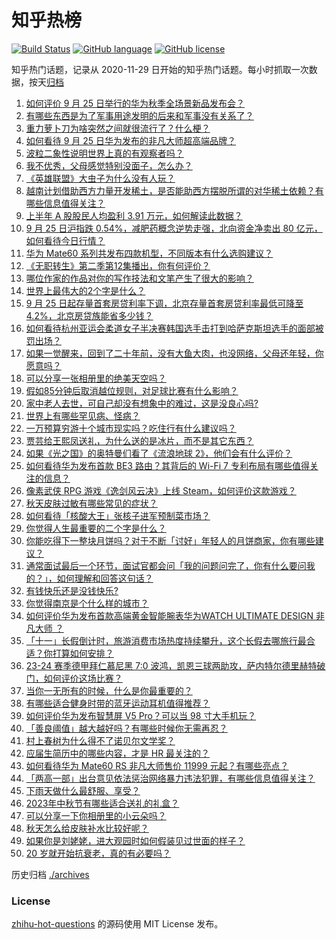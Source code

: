 # 知乎热榜
[![Build Status](https://github.com/ToWeLong/zhihu-hot-questions/workflows/CI/badge.svg)](https://github.com/ToWeLong/zhihu-hot-questions/actions)
[![GitHub language](https://img.shields.io/badge/language-golang-orange.svg)](https://golang.org/)
[![GitHub license](https://img.shields.io/github/license/ToWeLong/zhihu-hot-questions)](https://github.com/ToWeLong/zhihu-hot-questions/blob/main/LICENSE)

知乎热门话题，记录从 2020-11-29 日开始的知乎热门话题。每小时抓取一次数据，按天[归档](./archives)

<!-- BEGIN -->

1. [如何评价 9 月 25 日举行的华为秋季全场景新品发布会？](https://www.zhihu.com/question/623675909)
1. [有哪些东西是为了军事用途发明的后来和军事没有关系了？](https://www.zhihu.com/question/447267248)
1. [重力萝卜刀为啥突然之间就很流行了？什么梗？](https://www.zhihu.com/question/621298658)
1. [如何看待 9 月 25 日华为发布的非凡大师超高端品牌？](https://www.zhihu.com/question/623562173)
1. [波粒二象性说明世界上真的有观察者吗？](https://www.zhihu.com/question/546910106)
1. [我不优秀，父母感觉特别没面子，怎么办？](https://www.zhihu.com/question/623090805)
1. [《英雄联盟》大虫子为什么没有人玩？](https://www.zhihu.com/question/610160312)
1. [越南计划借助西方力量开发稀土，是否能助西方摆脱所谓的对华稀土依赖？有哪些信息值得关注？](https://www.zhihu.com/question/623675999)
1. [上半年 A 股股民人均盈利 3.91 万元，如何解读此数据？](https://www.zhihu.com/question/623679237)
1. [9 月 25 日沪指跌 0.54%，减肥药概念逆势走强，北向资金净卖出 80 亿元，如何看待今日行情？](https://www.zhihu.com/question/623645951)
1. [华为 Mate60 系列共发布四款机型，不同版本有什么选购建议？](https://www.zhihu.com/question/623560318)
1. [《无职转生》第二季第12集播出，你有何评价？](https://www.zhihu.com/question/623608492)
1. [哪位作家的作品对你的写作技法和文笔产生了很大的影响？](https://www.zhihu.com/question/622847443)
1. [世界上最伟大的2个字是什么？](https://www.zhihu.com/question/621786209)
1. [9 月 25 日起存量首套房贷利率下调，北京存量首套房贷利率最低可降至4.2%，北京房贷族能省多少钱？](https://www.zhihu.com/question/623638648)
1. [如何看待杭州亚运会柔道女子半决赛韩国选手击打到哈萨克斯坦选手的面部被罚出场？](https://www.zhihu.com/question/623568218)
1. [如果一觉醒来，回到了二十年前，没有大鱼大肉，也没网络，父母还年轻，你愿意吗？](https://www.zhihu.com/question/621090830)
1. [可以分享一张相册里的绝美天空吗？](https://www.zhihu.com/question/621097078)
1. [假如85分钟后取消越位规则，对足球比赛有什么影响？](https://www.zhihu.com/question/622939904)
1. [家中老人去世，可自己却没有想象中的难过，这是没良心吗?](https://www.zhihu.com/question/620257787)
1. [世界上有哪些罕见病、怪病？](https://www.zhihu.com/question/432413597)
1. [一万预算穷游十个城市现实吗？吃住行有什么建议吗？](https://www.zhihu.com/question/622155521)
1. [贾芸给王熙凤送礼，为什么送的是冰片，而不是其它东西？](https://www.zhihu.com/question/621553665)
1. [如果《光之国》的奥特曼们看了《流浪地球 2》，他们会有什么评价？](https://www.zhihu.com/question/615813856)
1. [如何看待华为发布首款 BE3 路由？其背后的 Wi-Fi 7 专利布局有哪些值得关注的信息？](https://www.zhihu.com/question/623654639)
1. [像素武侠 RPG 游戏《逸剑风云决》上线 Steam，如何评价这款游戏？](https://www.zhihu.com/question/621064172)
1. [秋天皮肤过敏有哪些常见的症状？](https://www.zhihu.com/question/584124697)
1. [如何看待「核酸大王」张核子进军预制菜市场？](https://www.zhihu.com/question/622366703)
1. [你觉得人生最重要的二个字是什么？](https://www.zhihu.com/question/623299168)
1. [你能吃得下一整块月饼吗？对于不断「讨好」年轻人的月饼商家，你有哪些建议？](https://www.zhihu.com/question/621806955)
1. [通常面试最后一个环节，面试官都会问「我的问题问完了，你有什么要问我的？」，如何理解和回答这句话？](https://www.zhihu.com/question/622555764)
1. [有钱快乐还是没钱快乐?](https://www.zhihu.com/question/618716545)
1. [你觉得南京是个什么样的城市？](https://www.zhihu.com/question/352102648)
1. [如何评价华为发布首款高端黄金智能腕表华为WATCH ULTIMATE DESIGN 非凡大师 ？](https://www.zhihu.com/question/623660089)
1. [「十一」长假倒计时，旅游消费市场热度持续攀升，这个长假去哪旅行最合适？你打算如何安排？](https://www.zhihu.com/question/623650412)
1. [23-24 赛季德甲拜仁慕尼黑 7:0 波鸿，凯恩三球两助攻，萨内特尔德里赫特破门，如何评价这场比赛？](https://www.zhihu.com/question/623472719)
1. [当你一无所有的时候，什么是你最重要的？](https://www.zhihu.com/question/616125610)
1. [有哪些适合健身时带的蓝牙运动耳机值得推荐？](https://www.zhihu.com/question/321291099)
1. [如何评价华为发布智慧屏 V5 Pro？可以当 98 寸大手机玩？](https://www.zhihu.com/question/623080398)
1. [「善良阈值」越大越好吗？有哪些时候你无需再忍？](https://www.zhihu.com/question/623675117)
1. [村上春树为什么得不了诺贝尔文学奖？](https://www.zhihu.com/question/622531479)
1. [应届生简历中的哪些内容，才是 HR 最关注的？](https://www.zhihu.com/question/622553925)
1. [如何看待华为 Mate60 RS 非凡大师售价 11999 元起？有哪些亮点？](https://www.zhihu.com/question/623564350)
1. [「两高一部」出台意见依法惩治网络暴力违法犯罪，有哪些信息值得关注？](https://www.zhihu.com/question/623681208)
1. [下雨天做什么最舒服、享受？](https://www.zhihu.com/question/623265187)
1. [2023年中秋节有哪些适合送礼的礼盒？](https://www.zhihu.com/question/619694412)
1. [可以分享一下你相册里的小云朵吗？](https://www.zhihu.com/question/614993738)
1. [秋天怎么给皮肤补水比较好呢？](https://www.zhihu.com/question/619690075)
1. [如果你是刘姥姥，进大观园时如何假装见过世面的样子？](https://www.zhihu.com/question/622910685)
1. [20 岁就开始抗衰老，真的有必要吗？](https://www.zhihu.com/question/621033106)

<!-- END -->

历史归档 [./archives](./archives)


### License
[zhihu-hot-questions](https://github.com/towelong/zhihu-hot-questions) 的源码使用 MIT License 发布。